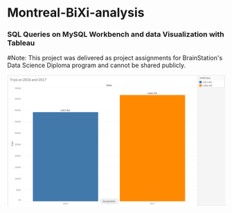 # Montreal-BiXi-analysis
### SQL Queries on MySQL Workbench and data Visualization with Tableau

#Note: This project was delivered as project assignments for BrainStation's Data Science Diploma program and cannot be shared publicly.

 ![](/bixi.png)
